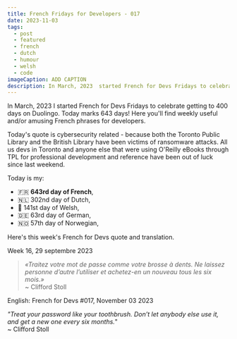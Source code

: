 ```yaml
---
title: French Fridays for Developers - 017
date: 2023-11-03
tags:
  - post
  - featured
  - french
  - dutch
  - humour
  - welsh
  - code
imageCaption: ADD CAPTION
description: In March, 2023  started French for Devs Fridays to celebrate getting to 400 days on Duolingo. Here you'll find weekly useful and/or amusing French phrases for developers.  « Traitez votre mot de passe comme votre brosse à dents. Ne laissez personne d’autre l’utiliser et achetez-en un nouveau tous les six mois. » ~ Clifford Stoll.  Read the full post for the translation.
---
```

In March, 2023 I started French for Devs Fridays to celebrate getting to 400 days on Duolingo. Today marks 643 days! Here you'll find weekly useful and/or amusing French phrases for developers. 

Today's quote is cybersecurity related - because both the Toronto Public Library and the British Library have been victims of ransomware attacks. All us devs in Toronto and anyone else that were using O'Reilly eBooks through TPL for professional development and reference have been out of luck since last weekend.

Today is my:
- 🇫🇷 **643rd day of French**, 
- 🇳🇱 302nd day of Dutch, 
- 🏴󠁧󠁢󠁷󠁬󠁳󠁿 141st day of Welsh, 
- 🇩🇪 63rd day of German,
- 🇳🇴 57th day of Norwegian,

Here's this week's French for Devs quote and translation. 

Week 16, 29 septembre 2023

>*«Traitez votre mot de passe comme votre brosse à dents. Ne laissez personne d’autre l’utiliser et achetez-en un nouveau tous les six mois.»* <br>
>~ Clifford Stoll

English:  French for Devs #017, November 03 2023

*"Treat your password like your toothbrush. Don’t let anybody else use it, and get a new one every six months.*"<br>
~ Clifford Stoll 

